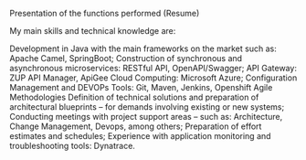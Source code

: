 Presentation of the functions performed (Resume)

My main skills and technical knowledge are:

Development in Java with the main frameworks on the market such as: Apache Camel, SpringBoot;
Construction of synchronous and asynchronous microservices: RESTful API, OpenAPI/Swagger;
API Gateway: ZUP API Manager, ApiGee
Cloud Computing: Microsoft Azure;
Configuration Management and DEVOPs Tools: Git, Maven, Jenkins, Openshift
Agile Methodologies
Definition of technical solutions and preparation of architectural blueprints – for demands involving existing or new systems;
Conducting meetings with project support areas – such as: Architecture, Change Management, Devops, among others;
Preparation of effort estimates and schedules;
Experience with application monitoring and troubleshooting tools: Dynatrace.
